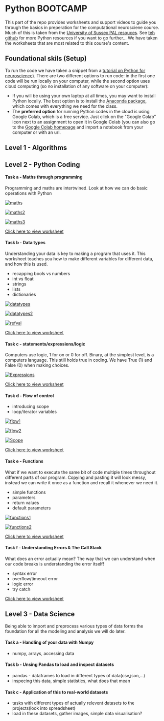 # Python BOOTCAMP

This part of the repo provides worksheets and support videos to guide you through the basics in preperation for the computational neurosciene course. Much of this is taken from the <a href="https://github.com/SussexPAL/PythonCrashCourse">University of Sussex PAL resouces</a>. See <a href="https://github.com/SussexPAL/PythonCrashCourse">teh github</a> for more Python resources if you want to go further... We have taken the worksheets that are most related to this course's content. 

## Foundational skils (Setup)

 To run the code we have taken a snippet from a <a href="https://github.com/wimmerlab/MBC_data_analysis/tree/main">tutorial on Python for neuroscience)</a>. 
 There are two different options to run code: in the first one code will be run locally on your computer, while the second option uses cloud computing (so no installation of any software on your computer):
- If you will be using your own laptop at all times, you may want to install Python locally. The best option is to install the [Anaconda package](https://www.anaconda.com/products/distribution), which comes with everything we need for the class.
- The **preferred option** for running Python codes in the cloud is using Google Colab, which is a free service. Just click on the "Google Colab" icon next to an assignment to open it in Google Colab (you can also go to the [Google Colab homepage](https://colab.research.google.com/) and import a notebook from your computer or with an url.

## Level 1 - Algorithms


## Level 2 - Python Coding

#### Task a - Maths through programming
Programming and maths are intertwined. Look at how we can do basic operations with Python

[![maths](https://img.youtube.com/vi/GTaE5NSzItw/0.jpg)](https://www.youtube.com/watch?v=GTaE5NSzItw)

[![maths2](https://img.youtube.com/vi/_XvHuiKWipE/0.jpg)](https://www.youtube.com/watch?v=_XvHuiKWipE)

[![maths3](https://img.youtube.com/vi/0uBWvzF91i8/0.jpg)](https://www.youtube.com/watch?v=0uBWvzF91i8)

<a href="https://github.com/SussexPAL/PythonCrashCourse/blob/main/Worksheets/day_1_maths_through_programming.ipynb">Click here to view worksheet</a>

#### Task b - Data types
Understanding your data is key to making a program that uses it. This worksheet teaches you how to make different variables for different data, and how this is used.

* recapping bools vs numbers
* int vs float
* strings 
* lists 
* dictionaries
  
[![datatypes](https://img.youtube.com/vi/nsVPueieqzY/0.jpg)](https://www.youtube.com/watch?v=nsVPueieqzY) 

[![datatypes2](https://img.youtube.com/vi/EQppV-ffrZw/0.jpg)](https://www.youtube.com/watch?v=EQppV-ffrZw) 

[![refval](https://img.youtube.com/vi/mArBkIrCDdM/0.jpg)](https://www.youtube.com/watch?v=mArBkIrCDdM) 

<a href="https://github.com/SussexPAL/PythonCrashCourse/blob/main/Worksheets/day_1_data_types.ipynb">Click here to view worksheet</a>

#### Task c - statements/expressions/logic
Computers use logic, 1 for on or 0 for off. Binary, at the simplest level, is a computers language. This still holds true in coding. We have True (1) and False (0) when making choices. 

[![Expressions](https://img.youtube.com/vi/leysSDiLLSs/0.jpg)](https://www.youtube.com/watch?v=leysSDiLLSs)

<a href="https://github.com/SussexPAL/PythonCrashCourse/blob/main/Worksheets/day_2_logic_expressions.ipynb">Click here to view worksheet</a>

#### Task d - Flow of control

* introducing scope
* loop/iterator variables
  
[![flow1](https://img.youtube.com/vi/eUvVqedh838/0.jpg)](https://www.youtube.com/watch?v=eUvVqedh838)

[![flow2](https://img.youtube.com/vi/gj60K2j23YI/0.jpg)](https://www.youtube.com/watch?v=gj60K2j23YI)

[![Scope](https://img.youtube.com/vi/GIKhBCIH5wY/0.jpg)](https://www.youtube.com/watch?v=GIKhBCIH5wY) 

<a href="https://github.com/SussexPAL/PythonCrashCourse/blob/main/Worksheets/day_2_flow_of_control.ipynb">Click here to view worksheet</a>

#### Task e - Functions
What if we want to execute the same bit of code multiple times throughout different parts of our program. Copying and pasting it will look messy, instead we can write it once as a function and recall it whenever we need it.
* simple functions
* parameters
* return values
* default parameters

[![functions1](https://img.youtube.com/vi/RaS9R50k--c/0.jpg)](https://www.youtube.com/watch?v=RaS9R50k--c)

[![functions2](https://img.youtube.com/vi/JQ5rdpqKpos/0.jpg)](https://www.youtube.com/watch?v=JQ5rdpqKpos)

<a href="https://github.com/SussexPAL/PythonCrashCourse/blob/main/Worksheets/day_2_functions.ipynb">Click here to view worksheet</a>

#### Task f - Understanding Errors & The Call Stack
What does an error actually mean? The way that we can understand when our code breaks is understanding the error itself!
* syntax error
* overflow/timeout error
* logic error
* try catch


<a href="https://github.com/SussexPAL/PythonCrashCourse/blob/main/Worksheets/day_2_understanding_errors.ipynb">Click here to view worksheet</a>



## Level 3 - Data Science

Being able to import and preprocess various types of data forms the foundation for all the modeling and analysis we will do later.

#### Task a - Handling of your data with Numpy
- numpy, arrays, accessing data

#### Task b - Unsing Pandas to load and inspect datasets
- pandas - dataframes to load in different types of data(csv,json,...)
- inspecing this data, simple statistics, what does that mean

#### Task c - Application of this to real-world datasets
- tasks with different types of actually relevent datasets to the projects(look into spreadsheet)
- load in these datasets, gather images, simple data visualisation?
